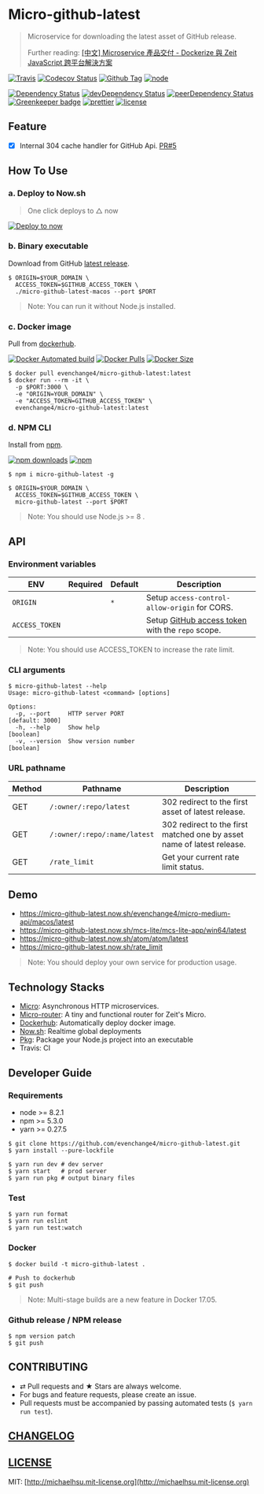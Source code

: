 # Micro-github-latest
> Microservice for downloading the latest asset of GitHub release.
>
> Further reading: [\[中文\] Microservice 產品交付 - Dockerize 與 Zeit JavaScript 跨平台解決方案](https://medium.com/@evenchange4/microservice-%E7%94%A2%E5%93%81%E4%BA%A4%E4%BB%98-9f2954c7167d)

[![Travis][travis-badge]][travis]
[![Codecov Status][codecov-badge]][codecov]
[![Github Tag][githubTag-badge]][githubTag]
[![node][node]]()

[![Dependency Status][dependency-badge]][dependency]
[![devDependency Status][devDependency-badge]][devDependency]
[![peerDependency Status][peerDependency-badge]][peerDependency]
[![Greenkeeper badge][greenkeeper-badge]][greenkeeper]
[![prettier][prettier-badge]][prettier]
[![license][license-badge]][license]

## Feature

- [x] Internal 304 cache handler for GitHub Api. [PR#5](https://github.com/evenchange4/micro-github-latest/pull/5)

## How To Use

### a. Deploy to Now.sh

> One click deploys to △ now

[![Deploy to now](https://deploy.now.sh/static/button.svg)](https://deploy.now.sh/?repo=https://github.com/evenchange4/micro-github-latest&env=ORIGIN&env=ACCESS_TOKEN)

### b. Binary executable

Download from GitHub [latest release](https://github.com/evenchange4/micro-github-latest/releases/latest).

```
$ ORIGIN=$YOUR_DOMAIN \
  ACCESS_TOKEN=$GITHUB_ACCESS_TOKEN \
  ./micro-github-latest-macos --port $PORT
```

> Note: You can run it without Node.js installed.

### c. Docker image

Pull from [dockerhub][dockerhub].

[![Docker Automated build][dockerhub-auto-badge]][dockerhub]
[![Docker Pulls][dockerPulls-badge]][dockerhub]
[![Docker Size][dockerSize-badge]][dockerSize]

```
$ docker pull evenchange4/micro-github-latest:latest
$ docker run --rm -it \
  -p $PORT:3000 \
  -e "ORIGIN=YOUR_DOMAIN" \
  -e "ACCESS_TOKEN=GITHUB_ACCESS_TOKEN" \
  evenchange4/micro-github-latest:latest
```

### d. NPM CLI

Install from [npm][npm].

[![npm downloads][npm-downloads]][npm]
[![npm][npm-badge]][npm]

```
$ npm i micro-github-latest -g

$ ORIGIN=$YOUR_DOMAIN \
  ACCESS_TOKEN=$GITHUB_ACCESS_TOKEN \
  micro-github-latest --port $PORT
```

> Note: You should use Node.js >= 8 .

## API

### Environment variables

| **ENV**   | **Required**  | **Default**  | **Description** |
| --------- | --------- | --------- | --------- |
| `ORIGIN`  |  | `*` | Setup `access-control-allow-origin` for CORS. |
| `ACCESS_TOKEN`  |  |  | Setup [GitHub access token](https://github.com/settings/tokens/new) with the `repo` scope. |

> Note: You should use ACCESS_TOKEN to increase the rate limit.

### CLI arguments

```
$ micro-github-latest --help
Usage: micro-github-latest <command> [options]

Options:
  -p, --port     HTTP server PORT                                [default: 3000]
  -h, --help     Show help                                             [boolean]
  -v, --version  Show version number                                   [boolean]
```

### URL pathname

| **Method** | **Pathname** | **Description** |
| --------- | --------- | --------- |
| GET | `/:owner/:repo/latest`       | 302 redirect to the first asset of latest release. |
| GET | `/:owner/:repo/:name/latest` | 302 redirect to the first matched one by asset name of latest release. |
| GET | `/rate_limit` | Get your current rate limit status. |

## Demo

- https://micro-github-latest.now.sh/evenchange4/micro-medium-api/macos/latest
- https://micro-github-latest.now.sh/mcs-lite/mcs-lite-app/win64/latest
- https://micro-github-latest.now.sh/atom/atom/latest
- https://micro-github-latest.now.sh/rate_limit

> Note: You should deploy your own service for production usage.

## Technology Stacks

- [Micro](https://github.com/zeit/micro): Asynchronous HTTP microservices.
- [Micro-router](https://github.com/pedronauck/micro-router): A tiny and functional router for Zeit's Micro.
- [Dockerhub][dockerhub]: Automatically deploy docker image.
- [Now.sh](https://zeit.co/now): Realtime global deployments
- [Pkg](https://github.com/zeit/pkg): Package your Node.js project into an executable
- Travis: CI

## Developer Guide

### Requirements

-   node >= 8.2.1
-   npm >= 5.3.0
-   yarn >= 0.27.5

```
$ git clone https://github.com/evenchange4/micro-github-latest.git
$ yarn install --pure-lockfile

$ yarn run dev # dev server
$ yarn start   # prod server
$ yarn run pkg # output binary files
```

### Test

```
$ yarn run format
$ yarn run eslint
$ yarn run test:watch
```

### Docker

```
$ docker build -t micro-github-latest .

# Push to dockerhub
$ git push
```

> Note: Multi-stage builds are a new feature in Docker 17.05.

### Github release / NPM release

```
$ npm version patch
$ git push
```

## CONTRIBUTING

*   ⇄ Pull requests and ★ Stars are always welcome.
*   For bugs and feature requests, please create an issue.
*   Pull requests must be accompanied by passing automated tests (`$ yarn run test`).

## [CHANGELOG](CHANGELOG.md)

## [LICENSE](LICENSE)

MIT: [http://michaelhsu.mit-license.org](http://michaelhsu.mit-license.org)

[travis-badge]: https://img.shields.io/travis/evenchange4/micro-github-latest/master.svg?style=flat-square
[travis]: https://travis-ci.org/evenchange4/micro-github-latest
[codecov-badge]: https://img.shields.io/codecov/c/github/evenchange4/micro-github-latest.svg?style=flat-square
[codecov]: https://codecov.io/github/evenchange4/micro-github-latest?branch=master
[node]: https://img.shields.io/node/v/micro-github-latest.svg?style=flat-square
[npm-badge]: https://img.shields.io/npm/v/micro-github-latest.svg?style=flat-square
[npm]: https://www.npmjs.com/package/micro-github-latest
[npm-downloads]: https://img.shields.io/npm/dt/micro-github-latest.svg?style=flat-square
[dependency-badge]: https://david-dm.org/evenchange4/micro-github-latest.svg?style=flat-square
[dependency]: https://david-dm.org/evenchange4/micro-github-latest
[devDependency-badge]: https://david-dm.org/evenchange4/micro-github-latest/dev-status.svg?style=flat-square
[devDependency]: https://david-dm.org/evenchange4/micro-github-latest#info=devDependencies
[peerDependency-badge]: https://david-dm.org/evenchange4/micro-github-latest/peer-status.svg?style=flat-square
[peerDependency]: https://david-dm.org/evenchange4/micro-github-latest#info=peerDependencies
[githubTag-badge]: https://img.shields.io/github/tag/evenchange4/micro-github-latest.svg?style=flat-square
[githubTag]: ./CHANGELOG.md
[license-badge]: https://img.shields.io/github/license/evenchange4/micro-github-latest.svg?style=flat-square
[license]: http://michaelhsu.mit-license.org/
[greenkeeper-badge]: https://badges.greenkeeper.io/evenchange4/micro-github-latest.svg
[greenkeeper]: https://greenkeeper.io/
[dockerhub-auto-badge]: https://img.shields.io/docker/automated/evenchange4/micro-github-latest.svg?style=flat-square
[dockerhub]: https://hub.docker.com/r/evenchange4/micro-github-latest/
[dockerPulls-badge]: https://img.shields.io/docker/pulls/evenchange4/micro-github-latest.svg?style=flat-square
[dockerSize]: https://microbadger.com/images/evenchange4/micro-github-latest
[dockerSize-badge]: https://images.microbadger.com/badges/image/evenchange4/micro-github-latest.svg
[prettier-badge]: https://img.shields.io/badge/styled_with-prettier-ff69b4.svg?style=flat-square
[prettier]: https://github.com/prettier/prettier
